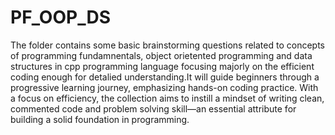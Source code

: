 # PF_OOP_DS
The folder contains some basic brainstorming questions related to concepts of programming fundamnentals, object orietented programming and data structures in cpp programming language focusing majorly on the efficient coding enough for detalied understanding.It will guide beginners through a progressive learning journey, emphasizing hands-on coding practice. With a focus on efficiency, the collection aims to instill a mindset of writing clean, commented code and problem solving skill—an essential attribute for building a solid foundation in programming.
